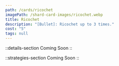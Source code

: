 ```yaml
---
path: /cards/ricochet
imagePath: /shard-card-images/ricochet.webp
title: Ricochet
description: "[Bullet]: Ricochet up to 3 times."
cost: "5"
tags: null
---
```


::details-section
Coming Soon
::

::strategies-section
Coming Soon
::
